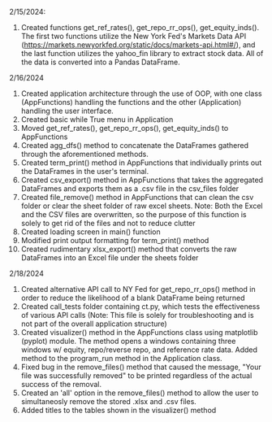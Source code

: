 2/15/2024:
1) Created functions get_ref_rates(), get_repo_rr_ops(), get_equity_inds(). The first two functions utilize the New York Fed's Markets Data API (https://markets.newyorkfed.org/static/docs/markets-api.html#/), and the last function utilizes the yahoo_fin library to extract stock data. All of the data is converted into a Pandas DataFrame.

2/16/2024
1) Created application architecture through the use of OOP, with one class (AppFunctions) handling the functions and the other (Application) handling the user interface.
2) Created basic while True menu in Application
3) Moved get_ref_rates(), get_repo_rr_ops(), get_equity_inds() to AppFunctions
4) Created agg_dfs() method to concatenate the DataFrames gathered through the aforementioned methods.
5) Created term_print() method in AppFunctions that individually prints out the DataFrames in the user's terminal.
6) Created csv_export() method in AppFunctions that takes the aggregated DataFrames and exports them as a .csv file in the csv_files folder
7) Created file_remove() method in AppFunctions that can clean the csv folder or clear the sheet folder of raw excel sheets. Note: Both the Excel and the CSV files are overwritten, so the purpose of this function is solely to get rid of the files and not to reduce clutter
8) Created loading screen in main() function
9) Modified print output formatting for term_print() method
10) Created rudimentary xlsx_export() method that converts the raw DataFrames into an Excel file under the sheets folder

2/18/2024
1) Created alternative API call to NY Fed for get_repo_rr_ops() method in order to reduce the likelihood of a blank DataFrame being returned
2) Created call_tests folder containing ct.py, which tests the effectiveness of various API calls (Note: This file is solely for troubleshooting and is not part of the overall application structure)
3) Created visualizer() method in the AppFunctions class using matplotlib (pyplot) module. The method opens a windows containing three windows w/ equity, repo/reverse repo, and reference rate data. Added method to the program_run method in the Application class.
4) Fixed bug in the remove_files() method that caused the message, "Your file was successfully removed" to be printed regardless of the actual success of the removal.
5) Created an 'all' option in the remove_files() method to allow the user to simultaneosly remove the stored .xlsx and .csv files.
6) Added titles to the tables shown in the visualizer() method